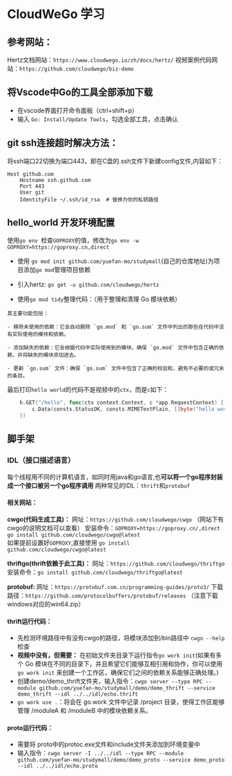 # CloudWeGo 学习
## 参考网站：
Hertz文档网站：`https://www.cloudwego.io/zh/docs/hertz/`
视频案例代码网站：`https://github.com/cloudwego/biz-demo`

## 将Vscode中Go的工具全部添加下载
- 在vscode界面打开命令面板（ctrl+shift+p）
- 输入 `Go: Install/Update Tools`，勾选全部工具，点击确认

## git ssh连接超时解决方法：
将ssh端口22切换为端口443，即在C盘的.ssh文件下新建config文件,内容如下：
```
Host github.com
    Hostname ssh.github.com
    Port 443
    User git
    IdentityFile ~/.ssh/id_rsa  # 替换为你的私钥路径
```


## hello_world 开发环境配置
使用`go env `检查`GOPROXY`的值，修改为`go env -w GOPROXY=https://goproxy.cn,direct`

- 使用 `go mod init github.com/yuefan-mo/studymall`(自己的仓库地址)为项目添加`go mod`管理项目依赖 

- 引入hertz: `go get -u github.com/cloudwego/hertz`

- 使用`go mod tidy`整理代码：（用于整理和清理 Go 模块依赖）
```
其主要功能包括：

- 移除未使用的依赖：它会自动删除 `go.mod` 和 `go.sum` 文件中列出的那些在代码中没有实际使用的模块和依赖。

- 添加缺失的依赖：它会根据代码中实际使用到的模块，确保 `go.mod` 文件中包含正确的依赖，并将缺失的模块添加进去。

- 更新 `go.sum` 文件：确保 `go.sum` 文件中包含了正确的校验和，避免不必要的或冗余的条目。
```

最后打印`hello world`的代码不是视频中的`ctx`，而是`c`如下：
```go
	h.GET("/hello", func(ctx context.Context, c *app.RequestContext) {
		c.Data(consts.StatusOK, consts.MIMETextPlain, []byte("hello world"))
	})
```

## 脚手架
### IDL（接口描述语言）
每个线程用不同的计算机语言，如同时用java和go语言,也**可以将一个go程序封装成一个接口被另一个go程序调用**
两种常见的IDL：`thrift`和`protobuf`

#### 相关网站：
**cwgo(代码生成工具)：**
网址：`https://github.com/cloudwego/cwgo` （网站下有cwgo的说明文档可以查看）
安装命令：`GOPROXY=https://goproxy.cn/,direct go install github.com/cloudwego/cwgo@latest`  
如果提前设置好`GOPROXY`,直接使用  `go install github.com/cloudwego/cwgo@latest`


**thriftgo(thrift依赖于此工具)：**
网址：`https://github.com/cloudwego/thriftgo`
安装命令：`go install github.com/cloudwego/thriftgo@latest`

**protobuf:**
网址：`https://protobuf.com.cn/programming-guides/proto3/`
下载路径：`https://github.com/protocolbuffers/protobuf/releases` （注意下载windows对应的win64.zip）


#### thrift运行代码：
- 先检测环境路径中有没有cwgo的路径，将模块添加到/bin路径中
`cwgo --help` 检查
- **视频中没有，但需要：** 在初始文件夹目录下运行指令`go work init`(如果有多个 Go 模块在不同的目录下，并且希望它们能够互相引用和协作，你可以使用 `go work init` 来创建一个工作区，确保它们之间的依赖关系能够正确处理。)
- 创建demo/demo_thrift文件夹，输入指令：`cwgo server --type RPC --module github.com/yuefan-mo/studymall/demo/demo_thrift --service demo_thrift --idl ../../idl/echo.thrift`
- `go work use .`：将会在 go.work 文件中记录 /project 目录，使得工作区能够管理 /moduleA 和 /moduleB 中的模块依赖关系。

 #### proto运行代码：
 - 需要将 proto中的protoc.exe文件和include文件夹添加到环境变量中
 - 输入指令：`cwgo server -I ../../idl --type RPC --module github.com/yuefan-mo/studymall/demo/demo_proto --service demo_proto --idl ../../idl/echo.proto`
